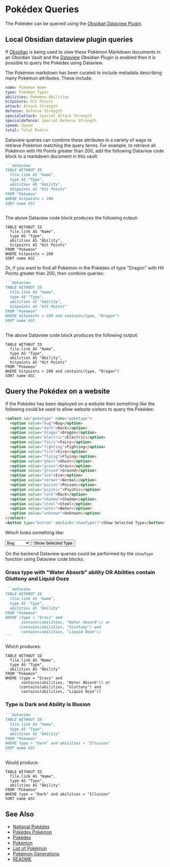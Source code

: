 # Pokédex Queries

The Pokédex can be queried using the [Obsidian Dataview Plugin](https://blacksmithgu.github.io/obsidian-dataview).

## Local Obsidian dataview plugin queries

If [Obsidian](https://obsidian.md) is being used to view these Pokémon Markdown documents in an Obsidian Vault and the [Dataview](https://github.com/blacksmithgu/obsidian-dataview) Obsidian Plugin is enabled then it is possible to query the Pokédex using Dataview.

The Pokémon markdown has been curated to include metadata describing many Pokémon attributes. These include:

```yaml
name: Pokémon Name
type: Pokémon Types
abilities: Pokémon Abilities
hitpoints: Hit Points
attack: Attack Strength
defense: Defense Strength
specialattack: Special Attack Strength
specialdefense: Special Defense Strength
speed: Speed
total: Total Points
```

Dataview queries can combine these attributes in a variety of ways to retrieve Pokémon matching the query terms. For example, to retrieve all Pokémon with Hit Points greater than 200, add the following Dataview code block to a markdown document in this vault:

````markdown
```dataview
TABLE WITHOUT ID
  file.link AS "Name",
  type AS "Type",
  abilities AS "Ability",
  hitpoints AS "Hit Points"
FROM "Pokemon"
WHERE hitpoints > 200
SORT name ASC
```
````

The above Dataview code block produces the following output:

```dataview
TABLE WITHOUT ID
  file.link AS "Name",
  type AS "Type",
  abilities AS "Ability",
  hitpoints AS "Hit Points"
FROM "Pokemon"
WHERE hitpoints > 200
SORT name ASC
```

Or, if you want to find all Pokémon in the Pokédex of type "Dragon" with Hit Points greater than 200, then combine queries:

````markdown
```dataview
TABLE WITHOUT ID
  file.link AS "Name",
  type AS "Type",
  abilities AS "Ability",
  hitpoints AS "Hit Points"
FROM "Pokemon"
WHERE hitpoints > 200 and contains(type, "Dragon")
SORT name ASC
```
````

The above Dataview code block produces the following output:

```dataview
TABLE WITHOUT ID
  file.link AS "Name",
  type AS "Type",
  abilities AS "Ability",
  hitpoints AS "Hit Points"
FROM "Pokemon"
WHERE hitpoints > 200 and contains(type, "Dragon")
SORT name ASC
```

## Query the Pokédex on a website

If the Pokédex has been deployed on a website then something like the following could be used to allow website visitors to query the Pokédex:

```html
<select id="poketype" name="poketype">
  <option value="bug">Bug</option>
  <option value="dark">Dark</option>
  <option value="dragon">Dragon</option>
  <option value="electric">Electric</option>
  <option value="fairy">Fairy</option>
  <option value="fighting">Fighting</option>
  <option value="fire">Fire</option>
  <option value="flying">Flying</option>
  <option value="ghost">Ghost</option>
  <option value="grass">Grass</option>
  <option value="ground">Ground</option>
  <option value="ice">Ice</option>
  <option value="normal">Normal</option>
  <option value="poison">Poison</option>
  <option value="psychic">Psychic</option>
  <option value="rock">Rock</option>
  <option value="shadow">Shadow</option>
  <option value="steel">Steel</option>
  <option value="water">Water</option>
  <option value="unknown">Unknown</option>
</select>
<button type="button" onclick="showType()">Show Selected Type</button>
```

Which looks something like:

<select id="poketype" name="poketype">
  <option value="bug">Bug</option>
  <option value="dark">Dark</option>
  <option value="dragon">Dragon</option>
  <option value="electric">Electric</option>
  <option value="fairy">Fairy</option>
  <option value="fighting">Fighting</option>
  <option value="fire">Fire</option>
  <option value="flying">Flying</option>
  <option value="ghost">Ghost</option>
  <option value="grass">Grass</option>
  <option value="ground">Ground</option>
  <option value="ice">Ice</option>
  <option value="normal">Normal</option>
  <option value="poison">Poison</option>
  <option value="psychic">Psychic</option>
  <option value="rock">Rock</option>
  <option value="shadow">Shadow</option>
  <option value="steel">Steel</option>
  <option value="water">Water</option>
  <option value="unknown">Unknown</option>
</select>
<button type="button" onclick="myFunction()">Show Selected Type</button>

On the backend Dataview queries could be performed by the `showType` function using Dataview code blocks:

### Grass type with "Water Absorb" ability OR Abilities contain Gluttony and Liquid Ooze

````markdown
```dataview
TABLE WITHOUT ID
  file.link AS "Name",
  type AS "Type",
  abilities AS "Ability"
FROM "Pokemon"
WHERE (type = "Grass" and 
       contains(abilities, "Water Absorb")) or
      (contains(abilities, "Gluttony") and
       contains(abilities, "Liquid Ooze"))
```
````

Which produces:

```dataview
TABLE WITHOUT ID
  file.link AS "Name",
  type AS "Type",
  abilities AS "Ability"
FROM "Pokemon"
WHERE (type = "Grass" and 
       contains(abilities, "Water Absorb")) or
      (contains(abilities, "Gluttony") and
       contains(abilities, "Liquid Ooze"))
```

### Type is Dark and Ability is Illusion

````markdown
```dataview
TABLE WITHOUT ID
  file.link AS "Name",
  type AS "Type",
  abilities AS "Ability"
FROM "Pokemon"
WHERE type = "Dark" and abilities = "Illusion"
SORT name ASC
```
````

Would produce:

```dataview
TABLE WITHOUT ID
  file.link AS "Name",
  type AS "Type",
  abilities AS "Ability"
FROM "Pokemon"
WHERE type = "Dark" and abilities = "Illusion"
SORT name ASC
```

## See Also

- [National Pokédex](national_pokedex.md)
- [Pokédex Pokémon](Pokedex/pokemon.md)
- [Pokédex](pokedex.md)
- [Pokémon](pokemon.md)
- [List of Pokémon](list_of_pokemon.md)
- [Pokémon Generations](generations.md)
- [README](README.md)
